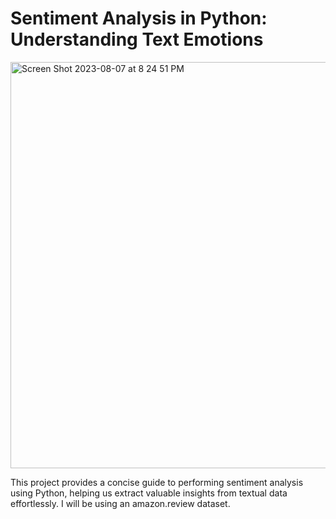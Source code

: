 # Sentiment Analysis in Python: Understanding Text Emotions
<img width="650" alt="Screen Shot 2023-08-07 at 8 24 51 PM" src="https://github.com/saimmistin/Sentiment-Analysis/assets/67612693/8fedc4df-14fa-477d-8006-955955f61003">




This project provides a concise guide to performing sentiment analysis using Python, helping us extract valuable insights from textual data effortlessly.
I will be using an amazon.review dataset.
